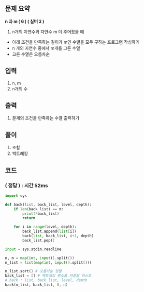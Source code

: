 ## 문제 요약

**n 과 m ( 6 ) ( 실버 3 )**
1. n개의 자연수와 자연수 m 이 주어졌을 때
- 아래 조건을 만족하는 길이가 m인 수열을 모두 구하는 프로그램 작성하기
- n 개의 자연수 중에서 m개를 고른 수열
- 고른 수열은 오름차순



## 입력
1. n, m
2. n개의 수


## 출력
1. 문제의 조건을 만족하는 수열 출력하기

## 풀이
1. 조합
2. 백트래킹

## 코드

### ( 정답 ) : 시간 52ms

```python
import sys

def back(list, back_list, level, depth):
    if len(back_list) == m:
        print(*back_list)
        return

    for i in range(level, depth):
        back_list.append(list[i])
        back(list, back_list, i+1, depth)
        back_list.pop()

input = sys.stdin.readline

n, m = map(int, input().split())
n_list = list(map(int, input().split()))

n_list.sort() # 오름차순 정렬
back_list = [] # 백트래킹 원소를 저장할 리스트
# back : list, back_list, level, depth
back(n_list, back_list, 0, n)

```